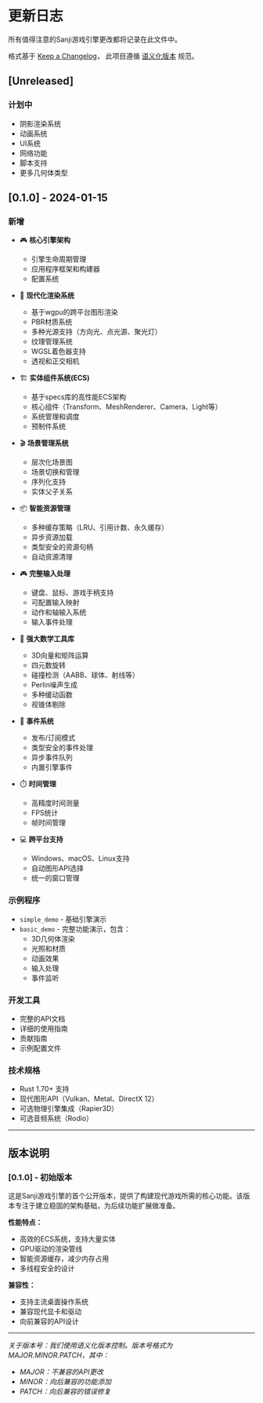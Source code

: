 # 更新日志

所有值得注意的Sanji游戏引擎更改都将记录在此文件中。

格式基于 [Keep a Changelog](https://keepachangelog.com/zh-CN/1.0.0/)，
此项目遵循 [语义化版本](https://semver.org/lang/zh-CN/) 规范。

## [Unreleased]

### 计划中
- 阴影渲染系统
- 动画系统
- UI系统
- 网络功能
- 脚本支持
- 更多几何体类型

## [0.1.0] - 2024-01-15

### 新增
- 🎮 **核心引擎架构**
  - 引擎生命周期管理
  - 应用程序框架和构建器
  - 配置系统

- 🎨 **现代化渲染系统**  
  - 基于wgpu的跨平台图形渲染
  - PBR材质系统
  - 多种光源支持（方向光、点光源、聚光灯）
  - 纹理管理系统
  - WGSL着色器支持
  - 透视和正交相机

- 🏗️ **实体组件系统(ECS)**
  - 基于specs库的高性能ECS架构
  - 核心组件（Transform、MeshRenderer、Camera、Light等）
  - 系统管理和调度
  - 预制件系统

- 🎬 **场景管理系统**
  - 层次化场景图
  - 场景切换和管理
  - 序列化支持
  - 实体父子关系

- 📦 **智能资源管理**
  - 多种缓存策略（LRU、引用计数、永久缓存）
  - 异步资源加载
  - 类型安全的资源句柄
  - 自动资源清理

- 🎮 **完整输入处理**
  - 键盘、鼠标、游戏手柄支持
  - 可配置输入映射
  - 动作和轴输入系统
  - 输入事件处理

- 🧮 **强大数学工具库**
  - 3D向量和矩阵运算
  - 四元数旋转
  - 碰撞检测（AABB、球体、射线等）
  - Perlin噪声生成
  - 多种缓动函数
  - 视锥体剔除

- 📡 **事件系统**
  - 发布/订阅模式
  - 类型安全的事件处理
  - 异步事件队列
  - 内置引擎事件

- ⏱️ **时间管理**
  - 高精度时间测量
  - FPS统计
  - 帧时间管理

- 💻 **跨平台支持**
  - Windows、macOS、Linux支持
  - 自动图形API选择
  - 统一的窗口管理

### 示例程序
- `simple_demo` - 基础引擎演示
- `basic_demo` - 完整功能演示，包含：
  - 3D几何体渲染
  - 光照和材质
  - 动画效果
  - 输入处理
  - 事件监听

### 开发工具
- 完整的API文档
- 详细的使用指南
- 贡献指南
- 示例配置文件

### 技术规格
- Rust 1.70+ 支持
- 现代图形API（Vulkan、Metal、DirectX 12）
- 可选物理引擎集成（Rapier3D）
- 可选音频系统（Rodio）

---

## 版本说明

### [0.1.0] - 初始版本
这是Sanji游戏引擎的首个公开版本，提供了构建现代游戏所需的核心功能。该版本专注于建立稳固的架构基础，为后续功能扩展做准备。

**性能特点：**
- 高效的ECS系统，支持大量实体
- GPU驱动的渲染管线
- 智能资源缓存，减少内存占用
- 多线程安全的设计

**兼容性：**
- 支持主流桌面操作系统
- 兼容现代显卡和驱动
- 向前兼容的API设计

---

*关于版本号：我们使用语义化版本控制。版本号格式为 MAJOR.MINOR.PATCH，其中：*
- *MAJOR：不兼容的API更改*
- *MINOR：向后兼容的功能添加*  
- *PATCH：向后兼容的错误修复*
